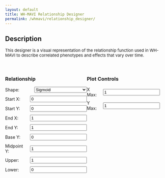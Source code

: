 ```yaml
---
layout: default
title: WH-MAVI Relationship Designer
permalink: /whmavi/relationship_designer/
---
```


## Description
<div style="font-size: 0.95em;">This designer is a visual representation of the relationship function used in WH-MAVI to describe correlated phenotypes and effects that vary over time.<br><br></div>

<script src="https://cdn.jsdelivr.net/npm/chart.js"></script>

<style>

  h3 {
      text-align: left;
  }
  
  #controls {
    margin-top: 20px;
  }
  
  .control-group {
    margin-bottom: 10px;
    display: flex;
    align-items: center;
  }
  
  .control-group label {
    flex: 1;
    margin-right: 10px;
  }
  
  .control-group select {
    flex: 2;
  }
  
  @media (max-width: 768px) {

    h3 {
        text-align: center;
    }
    
      .control-group {
          flex-direction: column;
      }
  
      .control-group label {
          margin-right: 0;
          margin-bottom: 5px;
      }
  
      .control-group input[type="number"],
      .control-group select {
        flex: none;
        width: 95%;
      }
  }  

  .hidden {
    display: none;
  }
</style>

<canvas id="relationshipChart" width="800" height="400"></canvas>

<div id="controls" style="display: flex; justify-content: space-between;">
  <div id="relationship-controls">
    <h3>Relationship</h3>
    <div class="control-group">
      <label for="shape">Shape:</label>
      <select id="shape" onchange="toggleInputs('1')">
        <option value="sigmoid">Sigmoid</option>
        <option value="tradeoff">Trade-off</option>
        <option value="linear">Linear</option>
        <option value="acceleratingup">Accelerating (positive)</option>
        <option value="deceleratingup">Decelerating (positive)</option>
        <option value="acceleratingdown">Accelerating (negative)</option>
        <option value="deceleratingdown">Decelerating (negative)</option>
      </select>
    </div>
    <div class="control-group" id="start-x">
      <label for="start-x">Start X:</label>
      <input type="number" id="start-x-value" value="0" step="0.01">
    </div>
    <div class="control-group" id="start-y">
      <label for="start-y">Start Y:</label>
      <input type="number" id="start-y-value" value="0" step="0.01">
    </div>
    <div class="control-group"  id="end-x">
      <label for="end-x">End X:</label>
      <input type="number" id="end-x-value" value="1" step="0.01">
    </div>
    <div class="control-group" id="end-y">
      <label for="end-y">End Y:</label>
      <input type="number" id="end-y-value" value="1" step="0.01">
    </div>
    <div class="control-group"  id="base-y">
      <label for="base-y">Base Y:</label>
      <input type="number" id="base-y-value" value="0" step="0.01">
    </div>
    <div class="control-group" id="mid-y">
      <label for="mid-y">Midpoint Y:</label>
      <input type="number" id="mid-y-value" value="1" step="0.01">
    </div>
    <div class="control-group" id="plateau-upper">
      <label for="plateau-upper-value">Upper:</label>
      <input type="number" id="plateau-upper-value" value="1" step="0.1">
    </div>
    <div class="control-group" id="plateau-lower">
      <label for="plateau-lower-value">Lower:</label>
      <input type="number" id="plateau-lower-value" value="0" step="0.1">
    </div>
</div>

  <div id="plot-controls">
    <h3>Plot Controls</h3>
    <div class="control-group">
      <label for="xmax">X Max:</label>
      <input type="number" id="xmax" value="1" step="0.1">
    </div>
    <div class="control-group">
      <label for="ymax">Y Max:</label>
      <input type="number" id="ymax" value="1" step="0.1">
    </div>
  </div>
</div>

<script>
  
function toggleInputs() {
  const shape = document.getElementById('shape').value;
  const start_y = document.getElementById('start-y');
  const start_x = document.getElementById('start-x');
  const end_y = document.getElementById('end-y');
  const end_x = document.getElementById('end-x');
  const base_y = document.getElementById('base-y');
  const midpoint_y = document.getElementById('mid-y');
  const upper_plateau = document.getElementById('plateau-upper');
  const lower_plateau = document.getElementById('plateau-lower');

  if (shape === 'sigmoid') {
    start_y.classList.remove('hidden');
    start_x.classList.remove('hidden');
    end_y.classList.remove('hidden');
    end_x.classList.remove('hidden');
    base_y.classList.add('hidden');
    midpoint_y.classList.add('hidden');
    upper_plateau.classList.remove('hidden');
    lower_plateau.classList.remove('hidden');
  } else if (shape === 'tradeoff') {
    start_y.classList.add('hidden');
    start_x.classList.remove('hidden');
    end_y.classList.add('hidden');
    end_x.classList.remove('hidden');
    base_y.classList.remove('hidden');
    midpoint_y.classList.remove('hidden');
    upper_plateau.classList.remove('hidden');
    lower_plateau.classList.remove('hidden');
  } else if (shape === 'linear') {
    start_y.classList.remove('hidden');
    start_x.classList.remove('hidden');
    end_y.classList.remove('hidden');
    end_x.classList.remove('hidden');
    base_y.classList.add('hidden');
    midpoint_y.classList.add('hidden');
    upper_plateau.classList.remove('hidden');
    lower_plateau.classList.remove('hidden');
  }
}

document.addEventListener('DOMContentLoaded', function() {
  toggleInputs();
  document.getElementById('shape').addEventListener('change', toggleInputs);
});

  
</script>

<script>
  let chart;

  function calculateRelationship(x, shape, start_y, end_y, start_x, end_x, plateau_upper, plateau_lower) {
    let yValues = [];

    if (shape === "sigmoid") {
        let steepness = 10 / (end_x - start_x);
        let inflection = (start_x + end_x) / 2;

        x.forEach(xi => {
            let y = start_y + (end_y - start_y) / (1 + Math.exp(-steepness * (xi - inflection)));
            yValues.push(y);
        });
    }

    if (shape === "linear") {
        let slope = (end_y - start_y) / (end_x - start_x);
        let intercept = start_y - slope * start_x;

        x.forEach(xi => {
            let y = slope * xi + intercept;
            yValues.push(y);
        });
    }

    yValues = yValues.map(y => {
        if (y < plateau_lower) {
            return plateau_lower;
        } else if (y > plateau_upper) {
            return plateau_upper;
        } else {
            return y;
        }
    });

    return yValues;
}

  function plotRelationship() {
    const shape = document.getElementById("shape").value;
    const start_y = parseFloat(document.getElementById("start-y-value").value);
    const end_y = parseFloat(document.getElementById("end-y-value").value);
    const start_x = parseFloat(document.getElementById("start-x-value").value);
    const end_x = parseFloat(document.getElementById("end-x-value").value);
    const plateau_upper = parseFloat(document.getElementById("plateau-upper-value").value);
    const plateau_lower = parseFloat(document.getElementById("plateau-lower-value").value);
    
    const xmax = parseFloat(document.getElementById("xmax").value);
    const ymax = parseFloat(document.getElementById("ymax").value);

    let x = [];
    for (let i = 0; i <= 100; i += 0.05) {
        x.push(parseFloat(i.toFixed(2)));
    }
    
    const y = calculateRelationship(x, shape, start_y, end_y, start_x, end_x, plateau_upper, plateau_lower);

    console.log("First 10 values of x:", x.slice(0, 10));
    console.log("First 10 values of y_values:", y.slice(0, 10));
    
    if (!chart) {
      const ctx = document.getElementById("relationshipChart").getContext("2d");
      chart = new Chart(ctx, {
        type: "line",
        data: {
          labels: x,
          datasets: [
            {
              data: y,
              borderColor: "#3498db",
              fill: false,
              pointRadius: 0,
            },
          ],
        },
        options: {
          scales: {
            x: {
              min: 0,
              max: xmax,
              type: "linear",
              position: "bottom",
              title: {
                display: true,
                text: 'Variable 1'
              }
            },
            y: {
              min: 0,
              max: ymax,
              title: {
                display: true,
                text: 'Variable 2'
              }
            },
          },
          plugins: {
            legend: {
              display: false
            }
          }
        }
      });
    } else {
      chart.data.labels = x;
      chart.data.datasets[0].data = y;
      chart.options.scales.x.max = xmax;
      chart.options.scales.y.max = ymax;
      chart.update();
    }
  }

  document.querySelectorAll("#controls input, #controls select").forEach((input) => {
    input.addEventListener("input", plotRelationship);
  });

  // Initial plot
  plotRelationship();
</script>
